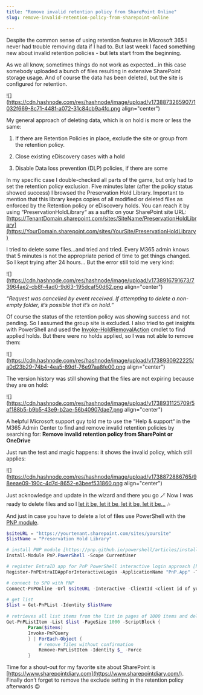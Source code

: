 ```yaml
---
title: "Remove invalid retention policy from SharePoint Online"
slug: remove-invalid-retention-policy-from-sharepoint-online

---
```


Despite the common sense of using retention features in Microsoft 365 I never had trouble removing data if I had to. But last week I faced something new about invalid retention policies - but lets start from the beginning.

As we all know, sometimes things do not work as expected…in this case somebody uploaded a bunch of files resulting in extensive SharePoint storage usage. And of course the data has been deleted, but the site is configured for retention.

![](https://cdn.hashnode.com/res/hashnode/image/upload/v1738873265907/1032f669-8c71-448f-a072-31c84cb9a4fc.png align="center")

My general approach of deleting data, which is on hold is more or less the same:

1. If there are Retention Policies in place, exclude the site or group from the retention policy.
    
2. Close existing eDiscovery cases with a hold
    
3. Disable Data loss prevention (DLP) policies, if there are some
    

In my specific case I double-checked all parts of the game, but only had to set the retention policy exclusion. Five minutes later (after the policy status showed success) I browsed the Preservation Hold Library. Important to mention that this library keeps copies of all modified or deleted files as enforced by the Retention policy or eDiscovery holds. You can reach it by using “PreservationHoldLibrary“ as a suffix on your SharePoint site URL: [https://TenantDomain.sharepoint.com/sites/SiteName/PreservationHoldLibrary](https://YourDomain.sharepoint.com/sites/YourSite/PreservationHoldLibrary)

I tried to delete some files…and tried and tried. Every M365 admin knows that 5 minutes is not the appropriate period of time to get things changed. So I kept trying after 24 hours… But the error still told me very kind:

![](https://cdn.hashnode.com/res/hashnode/image/upload/v1738916791673/73964ae2-cb8f-4ad0-9d63-195dcaf50d62.png align="center")

*“Request was cancelled by event received. If attempting to delete a non-empty folder, it’s possible that it’s on hold.”*

Of course the status of the retention policy was showing success and not pending. So I assumed the group site is excluded. I also tried to get insights with PowerShell and used the [Invoke-HoldRemovalAction](https://learn.microsoft.com/en-us/powershell/module/exchange/invoke-holdremovalaction?view=exchange-ps) cmdlet to find applied holds. But there were no holds applied, so I was not able to remove them:

![](https://cdn.hashnode.com/res/hashnode/image/upload/v1738930922225/a0d23b29-74b4-4ea5-89df-76e97aa8fe00.png align="center")

The version history was still showing that the files are not expiring because they are on hold:

![](https://cdn.hashnode.com/res/hashnode/image/upload/v1738931125709/5af188b5-b9b5-43e9-b2ae-56b40907dae7.png align="center")

A helpful Microsoft support guy told me to use the “Help & support“ in the M365 Admin Center to find and remove invalid retention policies by searching for: **Remove invalid retention policy from SharePoint or OneDrive**

Just run the test and magic happens: it shows the invalid policy, which still applies:

![](https://cdn.hashnode.com/res/hashnode/image/upload/v1738872886765/98eeae09-190c-4d7d-8652-e3beef531860.png align="center")

Just acknowledge and update in the wizard and there you go 🪄 Now I was ready to delete files and so I [let it be, let it be, let it be, let it be…](https://www.youtube.com/watch?v=QDYfEBY9NM4) 🎶

And just in case you have to delete a lot of files use PowerShell with the [PNP module](https://pnp.github.io/powershell/).

```powershell
$siteURL = "https://yourtenant.sharepoint.com/sites/yoursite"
$listName = "Preservation Hold Library"

# install PNP module [https://pnp.github.io/powershell/articles/installation.html]
Install-Module PnP.PowerShell -Scope CurrentUser

# register EntraID app for PnP PowerShell interactive login approach [https://pnp.github.io/powershell/articles/registerapplication.html]
Register-PnPEntraIDAppForInteractiveLogin -ApplicationName "PnP.App" -Tenant yourtenant.onmicrosoft.com -Interactive

# connect to SPO with PNP
Connect-PnPOnline -Url $siteURL -Interactive -ClientId <client id of your Entra ID Application Registration>

# get list
$list = Get-PnPList -Identity $listName 
 
# retrieves all list items from the list in pages of 1000 items and delete each item
Get-PnPListItem -List $list -PageSize 1000 -ScriptBlock {
        Param($items)
        Invoke-PnPQuery 
        } | ForEach-Object {
            # remove files without confirmation
            Remove-PnPListItem -Identity $_ -Force
        }
```

Time for a shout-out for my favorite site about SharePoint is [https://www.sharepointdiary.com](https://www.sharepointdiary.com/). Finally don’t forget to remove the exclude setting in the retention policy afterwards 😉